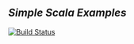 ## _Simple Scala Examples_

[![Build Status](https://travis-ci.org/zeab/simple-scala-examples.svg?branch=master)](https://travis-ci.org/zeab/simple-scala-examples)